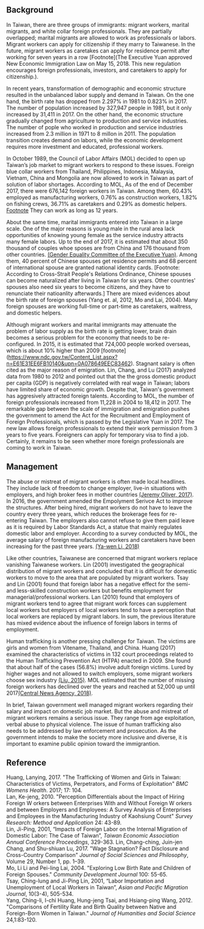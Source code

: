 ## Background
In Taiwan, there are three groups of immigrants: migrant workers, marital migrants, and white collar foreign professionals. They are partially overlapped; marital migrants are allowed to work as professionals or labors. Migrant workers can apply for citizenship if they marry to Taiwanese. In the future, migrant workers as caretakes can apply for residence permit after working for seven years in a row [Footnote](The Executive Yuan approved New Economic Immigration Law on May 15, 2018. This new regulation encourages foreign professionals, investors, and caretakers to apply for citizenship.). 

In recent years, transformation of demographic and economic structure resulted in the unbalanced labor supply and demand in Taiwan. On the one hand, the birth rate has dropped from 2.297% in 1981 to 0.823% in 2017. The number of population increased by 327,947 people in 1981, but it only increased by 31,411 in 2017. On the other hand, the economic structure gradually changed from agriculture to production and service industries. The number of pople who worked in production and service industries increased from 2.3 million in 1971 to 8 millon in 2011. The population transition creates demand on labors, while the economic development requires more investment and educated, professional workers.   

In October 1989, the Council of Labor Affairs (MOL) decided to open up Taiwan’s job market to migrant workers to respond to these issues. Foreign blue collar workers from Thailand, Philippines, Indonesia, Malaysia, Vietnam, China and Mongolia are now 
allowed to work in Taiwan as part of solution of labor shortages. According to MOL, As of the end of December 2017, there were 676,142 foreign workers in Taiwan. Among them, 60.43% employed as manufacturing workers, 0.76% as construction workers, 1.82% on fishing crews, 36.71% as caretakers and 0.29% as domestic helpers. [Footnote](https://www.wda.gov.tw/cp.aspx?n=1C6028CA080A27B3) They can work as long as 12 years.    

About the same time, marital immigrants entered into Taiwan in a large scale. One of the major reasons is young male in the rural area lack opportunities of knowing young female as the service industry attracts many female labors. Up to the end of 2017, it is estimated that about 350 thousand of couples whoe sposes are from China and 176 thousand from other countries. [(Gender Equality Committee of the Executive Yuan)](https://www.gender.ey.gov.tw/gecdb/Stat_Statistics_DetailData.aspx?sn=lJvq%2BGDSYHCFfHU73DDedA%3D%3D). Among them, 40 percent of Chinese spouses get residence permits and 68 percent of international spouse are granted national identity cards. [Footnote: According to Cross-Strait People's Relations Ordinance,  Chinese spouses can become naturalized after living in Taiwan for six years. Other countries' spouses also need six years to become citizens, and they have to renunciate their natioanlity afterwards.]  There are mixed evidences about the birth rate of foreign spouses (Yang et. al, 2012, Mo and Lai, 2004). Many foreign spouses are working full-time or part-time as caretakers, waitress, and domestic helpers.  
  

Although migrant workers and marital immigrants may attenuate the problem of labor supply as the birth rate is getting lower, brain drain becomes a serious problem for the economy that needs to be re-configured. In 2015, it is estimated that 724,000 people worked overseas, which is about 10% higher than 2009  [footnote]   (https://www.ndc.gov.tw/Content_List.aspx?n=E61E31EE6FB10140&upn=0A078649EEC83462). Stagnant salary is often cited as the major reason of emigration. Lin, Chang, and Lu (2017) analyzed data from 1980 to 2012 and pointed out that the the gross domestic product per capita (GDP) is negatively correlated with real wage in Taiwan; labors have limited share of economic growth. Despite that, Taiwan's government has aggresively attracted foreign talents. According to MOL, the number of foreign professionals increased from 11,228 in 2004 to 18,412 in 2017. The remarkable gap between the scale of immigration and emigration pushes the government to amend the Act for the Recruitment and Employment of Foreign Professionals, which is passed by the Legislative Yuan in 2017. The new law allows foreign professionals to extend their work permission from 3 years to five years. Foreigners can apply for temporary visa to find a job. Certainly, it remains to be seen whether more foreign professionals are coming to work in Taiwan.    

## Management
The abuse or mistreat of migrant workers is often made local headlines. They include lack of freedom to change employer, live-in situations with employers, and high broker fees in mother countries [(Jeremy Oliver, 2017)](https://sentinel.tw/improving-migrant-workers-taiwan/). In 2016, the government amended the Empolyment Serivce Act to improve the structures. After being hired, migrant workers do not have to leave the country every three years, which reduces the brokerage fees for re-entering Taiwan. The employers also cannot refuse to give them paid leave as it is required by Labor Standards Act, a statue that mainly regulates domestic labor and employer. According to a survey conducted by MOL, the average salary of foreign manufacturing workers and caretakers have been increasing for the past three years. [(Ya-wen Li, 2018)](http://news.ltn.com.tw/news/life/breakingnews/2362896)         

Like other countries, Taiwanese are concerned that migrant workers replace vanishing Taiwanese workers. Lin (2001) investigated the geographical distribution of migrant workers and concluded that it is difficult for domestic workers to move to the area that are populated by migrant workers. Tsay and Lin (2001) found that foreign labor has a negative effect for the semi- and less-skilled construction workers but benefits employment for managerial/professional workers. Lan (2010) found that employers of migrant workers tend to agree that migrant work forces can supplement local workers but employers of local workers tend to have a perception that local workers are replaced by migrant labors. In sum, the previous literature has mixed evidence about the influence of foreign labors in terms of employment.      

Human trafficking is another pressing challenge for Taiwan. The victims are girls and women from Vitename, Thailand, and China. Huang (2017) examined the characteristics of victims in 132 court proceedings related to the Human Trafficking Prevention Act (HTPA) enacted in 2009. She found that about half of the cases (56.8%) involve adult foreign victims. Lured by higher wages and not allowed to switch employers, some migrant workers choose sex industry [(Liu, 2015)](https://www.thedailystar.net/human-trafficking-asia/how-migrant-workers-become-human-trafficking-victims-taiwan-121102). MOL estimated that the number of missing foreign workers has declined over the years and reached at 52,000 up until 2017[(Central News Agency, 2018)](http://www.cna.com.tw/news/ahel/201802220074-1.aspx).  

In brief, Taiwan government well managed migrant workers regarding their salary and impact on domestic job market. But the abuse and mistreat of migrant workers remains a serious issue. They range from age exploitation, verbal abuse to physical violence. The issue of human trafficking also needs to be addressed by law enforcement and prosecution. As the government intends to make the society more inclusive and diverse, it is important to examine public opinion toward the immigrantion.    

## Reference
Huang, Lanying, 2017. "The Trafficking of Women and Girls in Taiwan: Characteristics of Victims, Perpetrators, and Forms of Exploitation" *BMC Womens Health*. 2017; 17: 104.   
Lan, Ke-jeng, 2010. "Perception Differentials about the Impact of Hiring Foreign W orkers between Enterprises With and Without Foreign W orkers and between Employers and Employees: A Survey Analysis of Enterprises and Employees in the Manufacturing Industry of Kaohsiung Count" *Survey Research: Method and Application* 24: 43-89.     
Lin, Ji-Ping, 2001, “Impacts of Foreign Labor on the Internal Migration of Domestic Labor: The Case of Taiwan”, *Taiwan Economic Association Annual Conference Proceedings*, 329-363.
Lin, Chang-ching, Juin-jen Chang, and Shu-shiuan Lu, 2017. "Wage Stagnation? Fact Disclosure and Cross-Country Comparison" *Journal of Social Sciences and Philosophy*, Volume 29, Number 1, pp. 1–39.    
Mo, Li Li and Pei-ling Lai, 2004. "Exploring Low Birth Rate and Children of Foreign Spouses." *Community Development Journal* 100: 55-65.    
Tsay, Ching-lung and Ji-Ping Lin, 2001, “Labor Importation and Unemployment of Local Workers in Taiwan”, *Asian and Pacific Migration Journal*, 10(3-4), 505-534.   
Yang, Ching-li, I-chi Huang, Hung-jeng Tsai, and Hsiang-ping Wang, 2012. "Comparisons of Fertility Rate and Birth Quality between Native and Foreign-Born Women in Taiwan." *Journal of Humanities and Social Science* 24,1:83-120.     


